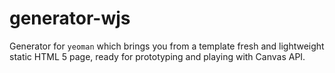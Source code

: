 # generator-wjs

Generator for `yeoman` which brings you from a template fresh and lightweight static HTML 5 page, ready for prototyping and playing with Canvas API.